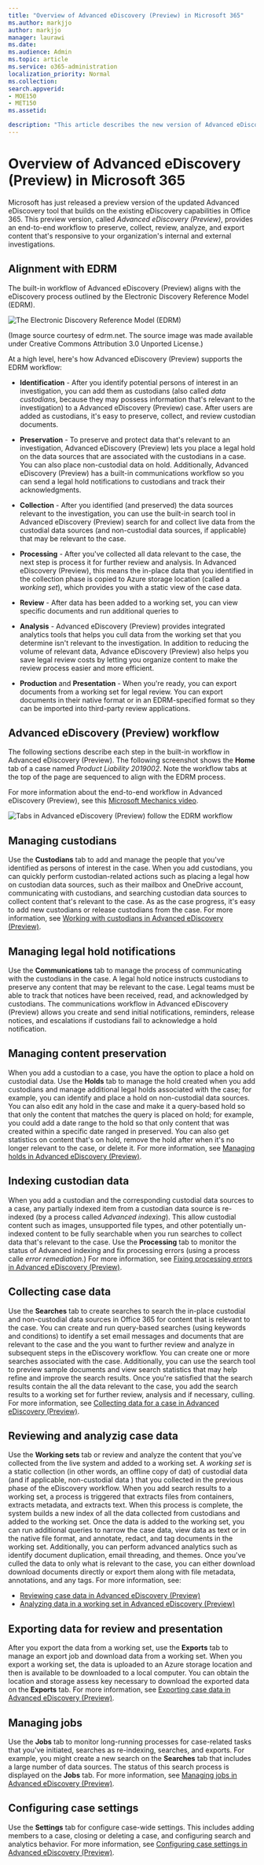 ```yaml
---
title: "Overview of Advanced eDiscovery (Preview) in Microsoft 365"
ms.author: markjjo
author: markjjo
manager: laurawi
ms.date: 
ms.audience: Admin
ms.topic: article
ms.service: o365-administration
localization_priority: Normal
ms.collection: 
search.appverid: 
- MOE150
- MET150
ms.assetid: 

description: "This article describes the new version of Advanced eDiscovery (Preview) in Microsoft 365."
---
```


# Overview of Advanced eDiscovery (Preview) in Microsoft 365

Microsoft has just released a preview version of the updated Advanced eDiscovery tool that builds on the existing eDiscovery capabilities in Office 365. This preview version, called *Advanced eDiscovery (Preview)*, provides an end-to-end workflow to preserve, collect, review, analyze, and export content that's responsive to your organization's internal and external investigations. 

## Alignment with EDRM

The built-in workflow of Advanced eDiscovery (Preview) aligns with the eDiscovery process outlined by the Electronic Discovery Reference Model (EDRM). 

![The Electronic Discovery Reference Model (EDRM)](../media/EDRMv1.png)

(Image source courtesy of edrm.net. The source image was made available under Creative Commons Attribution 3.0 Unported License.)

At a high level, here's how Advanced eDiscovery (Preview) supports the EDRM workflow:

- **Identification** - After you identify potential persons of interest in an investigation, you can add them as custodians (also called *data custodians*, because they may possess information that's relevant to the investigation) to a Advanced eDiscovery (Preview) case. After users are added as custodians, it's easy to preserve, collect, and review custodian documents.

- **Preservation** - To preserve and protect data that's relevant to an investigation, Advanced eDiscovery (Preview) lets you place a legal hold on the data sources that are associated with the custodians in a case. You can also place non-custodial data on hold. Additionally, Advanced eDiscovery (Preview) has a built-in communications workflow so you can send a legal hold notifications to custodians and track their acknowledgments.

- **Collection** - After you identified (and preserved) the data sources relevant to the investigation, you can use the built-in search tool in Advanced eDiscovery (Preview) search for and collect live data from the custodial data sources (and non-custodial data sources, if applicable) that may be relevant to the case.

- **Processing** - After you've collected all data relevant to the case, the next step is process it for further review and analysis. In Advanced eDiscovery (Preview), this means the in-place data that you identified in the collection phase is copied to Azure storage location (called a *working set*), which provides you with a static view of the case data. 
 
- **Review** - After data has been added to a working set, you can view specific documents and run additional queries to  
 
- **Analysis** - Advanced eDiscovery (Preview) provides integrated analytics tools that helps you cull data from the working set that you determine isn't relevant to the investigation. In addition to reducing the volume of relevant data, Advance eDiscovery (Preview) also helps you save legal review costs by letting you organize content to make the review process easier and more efficient.

- **Production** and **Presentation** - When you're ready, you can export documents from a working set for legal review. You can export documents in their native format or in an EDRM-specified format so they can be imported into third-party review applications.

## Advanced eDiscovery (Preview) workflow

The following sections describe each step in the built-in workflow in Advanced eDiscovery (Preview). The following screenshot shows the **Home** tab of a case named *Product Liability 2019002*. Note the workflow tabs at the top of the page are sequenced to align with the EDRM process. 

For more information about the end-to-end workflow in Advanced eDiscovery (Preview), see this [Microsoft Mechanics video](https://go.microsoft.com/fwlink/?linkid=2066133). 

![Tabs in Advanced eDiscovery (Preview) follow the EDRM workflow](../media/aedisco-homepage-1.png)

## Managing custodians

Use the **Custodians** tab to add and manage the people that you've identified as persons of interest in the case. When you add custodians, you can quickly perform custodian-related actions such as placing a legal how on custodian data sources, such as their mailbox and OneDrive account, communicating with custodians, and searching custodian data sources to collect content that's relevant to the case. As as the case progress, it's easy to add new custodians or release custodians from the case. For more information, see [Working with custodians in Advanced eDiscovery (Preview)](managing-custodians.md).

## Managing legal hold notifications

Use the **Communications** tab to manage the process of communicating with the custodians in the case. A legal hold notice instructs custodians to preserve any content that may be relevant to the case. Legal teams must be able to track that notices have been received, read, and acknowledged by custodians. The communications workflow in Advanced eDiscovery (Preview) allows you create and send initial notifications, reminders, release notices, and escalations if custodians fail to acknowledge a hold notification.  

## Managing content preservation

When you add a custodian to a case, you have the option to place a hold on custodial data. Use the **Holds** tab to manage the hold created when you add custodians and manage additional legal holds associated with the case; for example, you can identify and place a hold on non-custodial data sources. You can also edit any hold in the case and make it a query-based hold so that only the content that matches the query is placed on hold; for example, you could add a date range to the hold so that only content that was created within a specific date ranged in preserved. You can also get statistics on content that's on hold, remove the hold after when it's no longer relevant to the case, or delete it. For more information, see [Managing holds in Advanced eDiscovery (Preview)](managing-holds.md).

## Indexing custodian data

When you add a custodian and the corresponding custodial data sources to a case, any partially indexed item from a custodian data source is re-indexed (by a process called *Advanced indexing*). This allow custodial content such as images, unsupported file types, and other potentially un-indexed content to be fully searchable when you run searches to collect data that's relevant to the case. Use the **Processing** tab to monitor the status of Advanced indexing and fix processing errors (using a process calle *error remediation*.) For more information, see [Fixing processing errors in Advanced eDiscovery (Preview)](processing-data-for-case.md).

## Collecting case data

Use the **Searches** tab to create searches to search the in-place custodial and non-custodial data sources in Office 365 for content that is relevant to the case. You can create and run query-based searches (using keywords and conditions) to identify a set email messages and documents that are relevant to the case and the  you want to further review and analyze in subsequent steps in the eDiscovery workflow. You can create one or more searches associated with the case. Additionally, you can use the search tool to preview sample documents and view search statistics that may help refine and improve the search results. Once you're satisfied that the search results contain the all the data relevant to the case, you add the search results to a working set for further review, analysis and if necessary, culling. For more information, see [Collecting data for a case in Advanced eDiscovery (Preview)](collecting-data-for-ediscovery.md).

## Reviewing and analyzig case data

Use the **Working sets** tab or review and analyze the content that you've collected from the live system and added to a working set. A *working set* is a static collection (in other words, an offline copy of dat) of custodial data (and if applicable, non-custodial data ) that you collected in the previous phase of the eDiscovery workflow. When you add search results to a working set, a process is triggered that extracts files from containers, extracts metadata, and extracts text. When this process is complete, the system builds a new index of all the data collected from custodians and added to the working set. Once the data is added to the working set, you can run additional queries to narrow the case data, view data as text or in the native file format, and annotate, redact, and tag documents in the working set. Additionally, you can perform advanced analytics such as identify document duplication, email threading, and themes. Once you've culled the data to only what is relevant to the case, you can either download download documents directly or export them along with file metadata, annotations, and any tags. For more information, see:

  - [Reviewing case data in Advanced eDiscovery (Preview)](reviewing-data-in-working-set.md)
  - [Analyzing data in a working set in Advanced eDiscovery (Preview)](analyzing-data-in-working-set.md)

## Exporting data for review and presentation

After you export the data from a working set, use the **Exports** tab to manage an export job and download data from a working set. When you export a working set, the data is uploaded to an Azure storage location and then is available to be downloaded to a local computer. You can obtain the location and storage assess key necessary to download the exported data on the **Exports** tab. For more information, see [Exporting case data in Advanced eDiscovery (Preview)](exporting-data-ediscover20.md).

## Managing jobs

Use the **Jobs** tab to monitor long-running processes for case-related tasks that you've initiated, searches as re-indexing, searches, and exports. For example, you might create a new search on the **Searches** tab that includes a large number of data sources. The status of this search process is displayed on the **Jobs** tab. For more information, see [Managing jobs in Advanced eDiscovery (Preview)](managing-jobs-ediscovery20.md).

## Configuring case settings

Use the **Settings** tab for configure case-wide settings. This includes adding members to a case, closing or deleting a case, and configuring search and analytics behavior. For more information, see [Configuring case settings in Advanced eDiscovery (Preview)](configuring-case-settings-ediscovery20.md).

